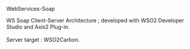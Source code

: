WebServices-Soap

WS Soap Client-Server Architecture ; developed with WSO2 Developer Studio and Axis2 Plug-in.
<br><br>
Server target : WSO2Carbon.
